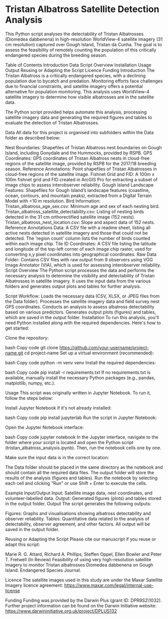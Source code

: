 # Tristan Albatross Satellite Detection Analysis
This Python script analyses the detectability of Tristan Albatrosses (Diomedea dabbenena) in high-resolution WorldView-4 satellite imagery (31 cm resolution) captured over Gough Island, Tristan da Cunha. The goal is to assess the feasibility of remotely counting the population of this critically endangered species during the breeding season.

Table of Contents
Introduction
Data
Script Overview
Installation
Usage
Output
Reusing or Adapting the Script
Licence
Funding
Introduction
The Tristan Albatross is a critically endangered species, with a declining population due to bycatch and predation. Monitoring efforts face challenges due to financial constraints, and satellite imagery offers a potential alternative for population monitoring. This analysis uses WorldView-4 satellite imagery to determine how visible albatrosses are in the satellite data.

The Python script provided helps automate this analysis, processing satellite imagery data and generating the required figures and tables to evaluate the detection of Tristan Albatrosses.

Data
All data for this project is organised into subfolders within the Data folder as described below:

Nest Boundaries: Shapefiles of Tristan Albatross nest boundaries on Gough Island, including Gonydale and the Hummocks, provided by RSPB.
GPS Coordinates: GPS coordinates of Tristan Albatross nests in cloud-free regions of the satellite image, provided by RSPB for the 2017/18 breeding season.
Reference Annotations: Point shapefiles of Tristan Albatrosses in cloud-free regions of the satellite image.
Fishnet Grid and FID: A 100m x 100m fishnet grid and FID created in ArcGIS Pro for extracting a subset of image chips to assess interobserver reliability.
Gough Island Landscape Features: Shapefiles for Gough Island’s landscape features (coastline, ocean, contours, and mountain peaks), extracted from a Digital Terrain Model with <10 m resolution.
Bird Information:
Tristan_albatross_age_sex.csv: Minimum age and sex of each nesting bird.
Tristan_albatross_satellite_detectability.csv: Listing of nesting birds detected in the 31 cm orthorectified satellite image (152 nests).
Tristan_albatross_nest_location.csv: Slope and aspect data of 152 nests.
Reference Annotations Data: A CSV file with a readme sheet, listing all active nests detected in satellite imagery and those that could not be detected. The 'region count' column lists the number of birds counted within each image chip.
Tile ID Coordinates: A CSV file listing the latitude and longitude of the top-left corner of each image chip raster, used for converting x,y pixel coordinates into geographical coordinates.
Raw Data Folder: Contains CSV files with raw output from 9 observers using VGG Image Annotator (VIA), which is used for assessing interobserver reliability.
Script Overview
The Python script processes the data and performs the necessary analysis to determine the visibility and detectability of Tristan Albatrosses in satellite imagery. It uses the input data from the various folders and generates output plots and tables for further analysis.

Script Workflow:
Loads the necessary data (CSV, XLSX, or JPEG files from the Data folder).
Processes the satellite imagery data and field survey nest GPS coordinates.
Conducts an analysis to assess albatross detectability based on various predictors.
Generates output plots (figures) and tables, which are saved in the output folder.
Installation
To run this analysis, you'll need Python installed along with the required dependencies. Here's how to get started:

Clone the repository:

bash
Copy code
git clone https://github.com/your-username/project-name.git
cd project-name
Set up a virtual environment (recommended):

bash
Copy code
python -m venv venv
Install the required dependencies:

bash
Copy code
pip install -r requirements.txt
If no requirements.txt is available, manually install the necessary Python packages (e.g., pandas, matplotlib, numpy, etc.).

Usage
This script was originally written in Jupyter Notebook. To run it, follow the steps below:

Install Jupyter Notebook if it's not already installed:

bash
Copy code
pip install jupyterlab
Run the script in Jupyter Notebook:

Open the Jupyter Notebook interface:

bash
Copy code
jupyter notebook
In the Jupyter interface, navigate to the folder where your script is located and open the Python script (tristan_albatross_analysis.ipynb). Then, run the notebook cells one by one.

Make sure the input data is in the correct location:

The Data folder should be placed in the same directory as the notebook and should contain all the required data files.
The output folder will store the results of the analysis (figures and tables).
Run the notebook by selecting each cell and clicking "Run" or use Shift + Enter to execute the cells.

Example Input/Output
Input: Satellite image data, nest coordinates, and volunteer-labelled data.
Output: Generated figures (plots) and tables stored in the output folder.
Output
The script generates the following outputs:

Figures: Graphs and visualisations showing albatross detectability and observer reliability.
Tables: Quantitative data related to the analysis of detectability, observer agreement, and other factors.
All output will be saved in the output folder.

Reusing or Adapting the Script
Please cite our manuscript if you reuse or adapt this script:

Marie R. G. Attard, Richard A. Phillips, Steffen Oppel, Ellen Bowler and Peter T. Fretwell (In Review) Feasibility of using very high-resolution satellite imagery to monitor Tristan albatrosses Diomedea dabbenena on Gough Island. Endangered Species Journal.

Licence
The satellite images used in this study are under the Maxar Satellite Imagery licence agreement: https://www.maxar.com/legal/internal-use-license

Funding
Funding was provided by the Darwin Plus (grant ID: DPR9S2\1032). Further project information can be found on the Darwin Initiative website:  https://www.darwininitiative.org.uk/project/DPLUS132
